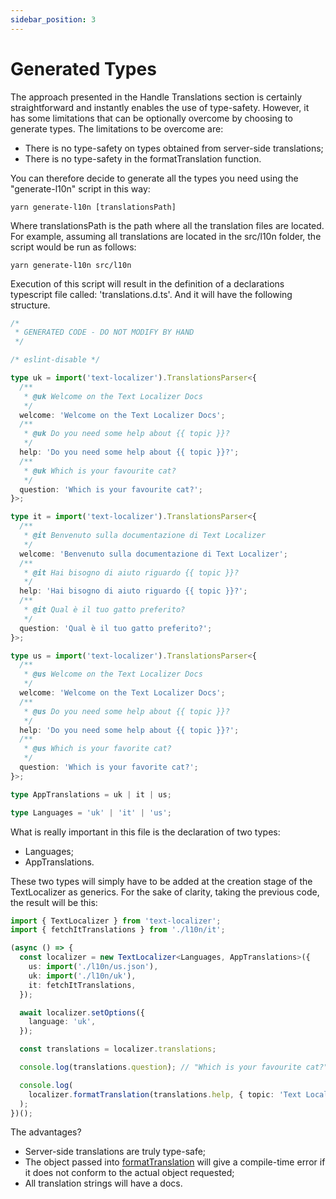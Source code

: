 ```yaml
---
sidebar_position: 3
---
```


# Generated Types

The approach presented in the Handle Translations section is certainly straightforward and instantly enables the use of type-safety.
However, it has some limitations that can be optionally overcome by choosing to generate types.
The limitations to be overcome are:

- There is no type-safety on types obtained from server-side translations;
- There is no type-safety in the formatTranslation function.

You can therefore decide to generate all the types you need using the "generate-l10n" script in this way:

```shell
yarn generate-l10n [translationsPath]
```

Where translationsPath is the path where all the translation files are located. For example, assuming all translations are located in the src/l10n folder, the script would be run as follows:

```shell
yarn generate-l10n src/l10n
```

Execution of this script will result in the definition of a declarations typescript file called: 'translations.d.ts'. And it will have the following structure.

```ts title="/src/l10n/translations.d.ts"
/*
 * GENERATED CODE - DO NOT MODIFY BY HAND
 */

/* eslint-disable */

type uk = import('text-localizer').TranslationsParser<{
  /**
   * @uk Welcome on the Text Localizer Docs
   */
  welcome: 'Welcome on the Text Localizer Docs';
  /**
   * @uk Do you need some help about {{ topic }}?
   */
  help: 'Do you need some help about {{ topic }}?';
  /**
   * @uk Which is your favourite cat?
   */
  question: 'Which is your favourite cat?';
}>;

type it = import('text-localizer').TranslationsParser<{
  /**
   * @it Benvenuto sulla documentazione di Text Localizer
   */
  welcome: 'Benvenuto sulla documentazione di Text Localizer';
  /**
   * @it Hai bisogno di aiuto riguardo {{ topic }}?
   */
  help: 'Hai bisogno di aiuto riguardo {{ topic }}?';
  /**
   * @it Qual è il tuo gatto preferito?
   */
  question: 'Qual è il tuo gatto preferito?';
}>;

type us = import('text-localizer').TranslationsParser<{
  /**
   * @us Welcome on the Text Localizer Docs
   */
  welcome: 'Welcome on the Text Localizer Docs';
  /**
   * @us Do you need some help about {{ topic }}?
   */
  help: 'Do you need some help about {{ topic }}?';
  /**
   * @us Which is your favorite cat?
   */
  question: 'Which is your favorite cat?';
}>;

type AppTranslations = uk | it | us;

type Languages = 'uk' | 'it' | 'us';
```

What is really important in this file is the declaration of two types:

- Languages;
- AppTranslations.

These two types will simply have to be added at the creation stage of the TextLocalizer as generics.
For the sake of clarity, taking the previous code, the result will be this:

```ts
import { TextLocalizer } from 'text-localizer';
import { fetchItTranslations } from './l10n/it';

(async () => {
  const localizer = new TextLocalizer<Languages, AppTranslations>({
    us: import('./l10n/us.json'),
    uk: import('./l10n/uk'),
    it: fetchItTranslations,
  });

  await localizer.setOptions({
    language: 'uk',
  });

  const translations = localizer.translations;

  console.log(translations.question); // "Which is your favourite cat?"

  console.log(
    localizer.formatTranslation(translations.help, { topic: 'Text Localizer' })
  );
})();
```

The advantages?

- Server-side translations are truly type-safe;
- The object passed into [formatTranslation](/docs/api-reference/text-localizer#formattranslation) will give a compile-time error if it does not conform to the actual object requested;
- All translation strings will have a docs.
